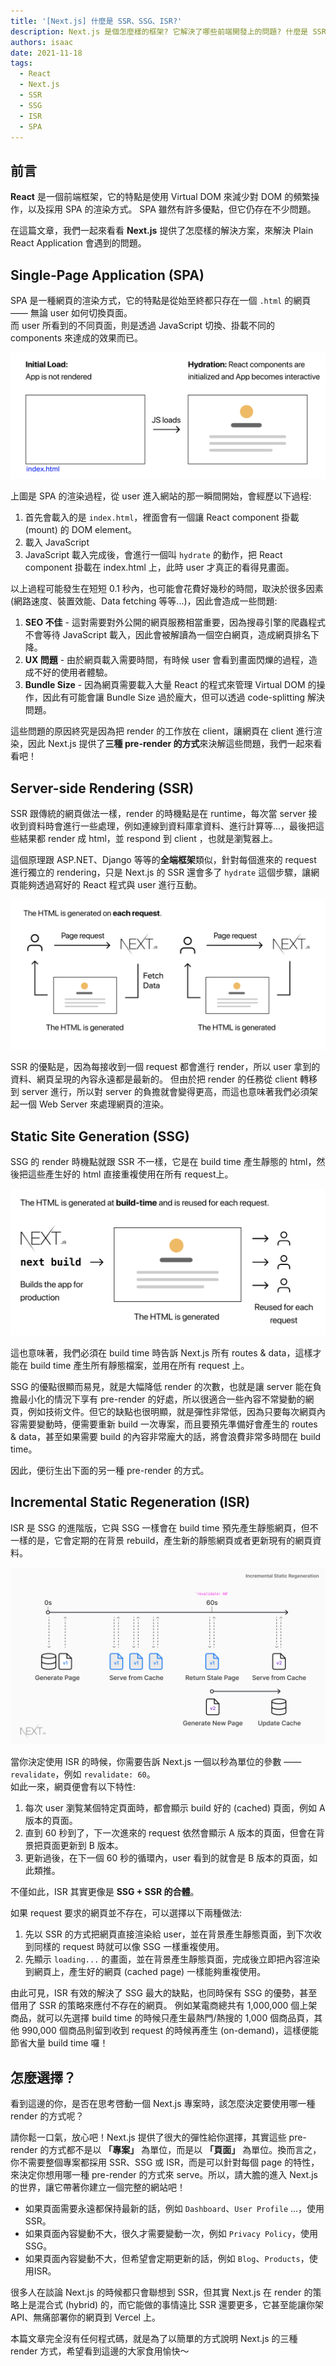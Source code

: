```yaml
---
title: '[Next.js] 什麼是 SSR、SSG、ISR?'
description: Next.js 是個怎麼樣的框架? 它解決了哪些前端開發上的問題? 什麼是 SSR、SSG、ISR? 本篇文章帶你一探究竟！
authors: isaac
date: 2021-11-18
tags:
  - React
  - Next.js
  - SSR
  - SSG
  - ISR
  - SPA
---
```


## 前言
**React** 是一個前端框架，它的特點是使用 Virtual DOM 來減少對 DOM 的頻繁操作，以及採用 SPA 的渲染方式。
SPA 雖然有許多優點，但它仍存在不少問題。

在這篇文章，我們一起來看看 **Next.js** 提供了怎麼樣的解決方案，來解決 Plain React Application 會遇到的問題。

## Single-Page Application (SPA)
SPA 是一種網頁的渲染方式，它的特點是從始至終都只存在一個 `.html` 的網頁 —— 無論 user 如何切換頁面。  
而 user 所看到的不同頁面，則是透過 JavaScript 切換、掛載不同的 components 來達成的效果而已。

<!--truncate-->

![The rendering process of a single-page application](./spa.png)

上圖是 SPA 的渲染過程，從 user 進入網站的那一瞬間開始，會經歷以下過程:
1. 首先會載入的是 `index.html`，裡面會有一個讓 React component 掛載 (mount) 的 DOM element。
2. 載入 JavaScript
3. JavaScript 載入完成後，會進行一個叫 `hydrate` 的動作，把 React component 掛載在 index.html 上，此時 user 才真正的看得見畫面。

以上過程可能發生在短短 0.1 秒內，也可能會花費好幾秒的時間，取決於很多因素 (網路速度、裝置效能、Data fetching 等等...)，因此會造成一些問題:
1. **SEO 不佳** - 這對需要對外公開的網頁服務相當重要，因為搜尋引擎的爬蟲程式不會等待 JavaScript 載入，因此會被解讀為一個空白網頁，造成網頁排名下降。
2. **UX 問題** - 由於網頁載入需要時間，有時候 user 會看到畫面閃爍的過程，造成不好的使用者體驗。
3. **Bundle Size** - 因為網頁需要載入大量 React 的程式來管理 Virtual DOM 的操作，因此有可能會讓 Bundle Size 過於龐大，但可以透過 code-splitting 解決問題。

這些問題的原因終究是因為把 render 的工作放在 client，讓網頁在 client 進行渲染，因此 Next.js 提供了**三種 pre-render 的方式**來決解這些問題，我們一起來看看吧！

## Server-side Rendering (SSR)
SSR 跟傳統的網頁做法一樣，render 的時機點是在 runtime，每次當 server 接收到資料時會進行一些處理，例如連線到資料庫拿資料、進行計算等...，最後把這些結果都 render 成 html，並 respond 到 client ，也就是瀏覧器上。  

這個原理跟 ASP.NET、Django 等等的**全端框架**類似，針對每個進來的 request 進行獨立的 rendering，只是 Next.js 的 SSR 還會多了 `hydrate` 這個步驟，讓網頁能夠透過寫好的 React 程式與 user 進行互動。

![The rendering process of Server-side Rendering.](./ssr.png)

SSR 的優點是，因為每接收到一個 request 都會進行 render，所以 user 拿到的資料、網頁呈現的內容永遠都是最新的。
但由於把 render 的任務從 client 轉移到 server 進行，所以對 server 的負擔就會變得更高，而這也意味著我們必須架起一個 Web Server 來處理網頁的渲染。

## Static Site Generation (SSG)
SSG 的 render 時機點就跟 SSR 不一樣，它是在 build time 產生靜態的 html，然後把這些產生好的 html 直接重複使用在所有 request上。

![The rendering process of Static Site Generation.](./ssg.png)

這也意味著，我們必須在 build time 時告訴 Next.js 所有 routes & data，這樣才能在 build time 產生所有靜態檔案，並用在所有 request 上。

SSG 的優點很顯而易見，就是大幅降低 render 的次數，也就是讓 server 能在負擔最小化的情況下享有 pre-render 的好處，所以很適合一些內容不常變動的網頁，例如技術文件。但它的缺點也很明顯，就是彈性非常低，因為只要每次網頁內容需要變動時，便需要重新 build 一次專案，而且要預先準備好會產生的 routes & data，甚至如果需要 build 的內容非常龐大的話，將會浪費非常多時間在 build time。

因此，便衍生出下面的另一種 pre-render 的方式。

## Incremental Static Regeneration (ISR)
ISR 是 SSG 的進階版，它與 SSG 一樣會在 build time 預先產生靜態網頁，但不一樣的是，它會定期的在背景 rebuild，產生新的靜態網頁或者更新現有的網頁資料。

![The rendering process of Incremental Site Regeneration.](./isr.png)

當你決定使用 ISR 的時候，你需要告訴 Next.js 一個以秒為單位的參數 —— `revalidate`，例如 `revalidate: 60`。  
如此一來，網頁便會有以下特性:
1. 每次 user 瀏覧某個特定頁面時，都會顯示 build 好的 (cached) 頁面，例如 A 版本的頁面。
2. 直到 60 秒到了，下一次進來的 request 依然會顯示 A 版本的頁面，但會在背景把頁面更新到 B 版本。
3. 更新過後，在下一個 60 秒的循環內，user 看到的就會是 B 版本的頁面，如此類推。

不僅如此，ISR 其實更像是 **SSG + SSR 的合體**。

如果 request 要求的網頁並不存在，可以選擇以下兩種做法:
1. 先以 SSR 的方式把網頁直接渲染給 user，並在背景產生靜態頁面，到下次收到同樣的 request 時就可以像 SSG 一樣重複使用。
2. 先顯示 `loading...` 的畫面，並在背景產生靜態頁面，完成後立即把內容渲染到網頁上，產生好的網頁 (cached page) 一樣能夠重複使用。

由此可見，ISR 有效的解決了 SSG 最大的缺點，也同時保有 SSG 的優勢，甚至借用了 SSR 的策略來應付不存在的網頁。
例如某電商總共有 1,000,000 個上架商品，就可以先選擇 build time 的時候只產生最熱門/熱搜的 1,000 個商品頁，其他 990,000 個商品則留到收到 request 的時候再產生 (on-demand)，這樣便能節省大量 build time 囉！

## 怎麼選擇？
看到這邊的你，是否在思考啓動一個 Next.js 專案時，該怎麼決定要使用哪一種 render 的方式呢？

請你鬆一口氣，放心吧！Next.js 提供了很大的彈性給你選擇，其實這些 pre-render 的方式都不是以 **「專案」** 為單位，而是以 **「頁面」** 為單位。換而言之，你不需要整個專案都採用 SSR、SSG 或 ISR，而是可以針對每個 page 的特性，來決定你想用哪一種 pre-render 的方式來 serve。所以，請大膽的進入 Next.js 的世界，讓它帶著你建立一個完整的網站吧！

* 如果頁面需要永遠都保持最新的話，例如 `Dashboard`、`User Profile` ...，使用 SSR。
* 如果頁面內容變動不大，很久才需要變動一次，例如 `Privacy Policy`，使用 SSG。
* 如果頁面內容變動不大，但希望會定期更新的話，例如 `Blog`、`Products`，使用ISR。

很多人在談論 Next.js 的時候都只會聯想到 SSR，但其實 Next.js 在 render 的策略上是混合式 (hybrid) 的，而它能做的事情遠比 SSR 還要更多，它甚至能讓你架 API、無痛部署你的網頁到 Vercel 上。

本篇文章完全沒有任何程式碼，就是為了以簡單的方式說明 Next.js 的三種 render 方式，希望看到這邊的大家食用愉快～
